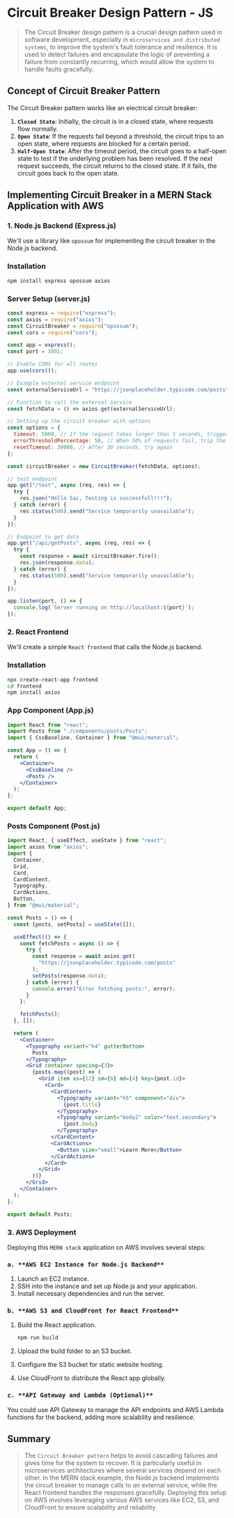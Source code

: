 # Circuit Breaker Design Pattern - JS

> The Circuit Breaker design pattern is a crucial design pattern used in software development, especially in `microservices and distributed systems`, to improve the system's fault tolerance and resilience. It is used to detect failures and encapsulate the logic of preventing a failure from constantly recurring, which would allow the system to handle faults gracefully.

## Concept of Circuit Breaker Pattern

The Circuit Breaker pattern works like an electrical circuit breaker:

1. **`Closed State`**: Initially, the circuit is in a closed state, where requests flow normally.
2. **`Open State`**: If the requests fail beyond a threshold, the circuit trips to an open state, where requests are blocked for a certain period.
3. **`Half-Open State`**: After the timeout period, the circuit goes to a half-open state to test if the underlying problem has been resolved. If the next request succeeds, the circuit returns to the closed state. If it fails, the circuit goes back to the open state.

## Implementing Circuit Breaker in a MERN Stack Application with AWS

### 1. Node.js Backend (Express.js)

We'll use a library like `opossum` for implementing the circuit breaker in the Node.js backend.

### Installation

```bash
npm install express opossum axios
```

### Server Setup (server.js)

```jsx
const express = require("express");
const axios = require("axios");
const CircuitBreaker = require("opossum");
const cors = require("cors");

const app = express();
const port = 3001;

// Enable CORS for all routes
app.use(cors());

// Example external service endpoint
const externalServiceUrl = "https://jsonplaceholder.typicode.com/posts";

// Function to call the external service
const fetchData = () => axios.get(externalServiceUrl);

// Setting up the circuit breaker with options
const options = {
  timeout: 5000, // If the request takes longer than 5 seconds, trigger a failure
  errorThresholdPercentage: 50, // When 50% of requests fail, trip the circuit
  resetTimeout: 30000, // After 30 seconds, try again
};

const circuitBreaker = new CircuitBreaker(fetchData, options);

// test endpoint
app.get("/test", async (req, res) => {
  try {
    res.json("Hello Sai, Testing is successfull!!!");
  } catch (error) {
    res.status(500).send("Service temporarily unavailable");
  }
});

// Endpoint to get data
app.get("/api/getPosts", async (req, res) => {
  try {
    const response = await circuitBreaker.fire();
    res.json(response.data);
  } catch (error) {
    res.status(500).send("Service temporarily unavailable");
  }
});

app.listen(port, () => {
  console.log(`Server running on http://localhost:${port}`);
});
```

### 2. React Frontend

We'll create a simple `React frontend` that calls the Node.js backend.

### Installation

```bash
npx create-react-app frontend
cd frontend
npm install axios
```

### App Component (App.js)

```jsx
import React from "react";
import Posts from "./components/posts/Posts";
import { CssBaseline, Container } from "@mui/material";

const App = () => {
  return (
    <Container>
      <CssBaseline />
      <Posts />
    </Container>
  );
};

export default App;
```

### Posts Component (Post.js)

```jsx
import React, { useEffect, useState } from "react";
import axios from "axios";
import {
  Container,
  Grid,
  Card,
  CardContent,
  Typography,
  CardActions,
  Button,
} from "@mui/material";

const Posts = () => {
  const [posts, setPosts] = useState([]);

  useEffect(() => {
    const fetchPosts = async () => {
      try {
        const response = await axios.get(
          "https://jsonplaceholder.typicode.com/posts"
        );
        setPosts(response.data);
      } catch (error) {
        console.error("Error fetching posts:", error);
      }
    };

    fetchPosts();
  }, []);

  return (
    <Container>
      <Typography variant="h4" gutterBottom>
        Posts
      </Typography>
      <Grid container spacing={3}>
        {posts.map((post) => (
          <Grid item xs={12} sm={6} md={4} key={post.id}>
            <Card>
              <CardContent>
                <Typography variant="h5" component="div">
                  {post.title}
                </Typography>
                <Typography variant="body2" color="text.secondary">
                  {post.body}
                </Typography>
              </CardContent>
              <CardActions>
                <Button size="small">Learn More</Button>
              </CardActions>
            </Card>
          </Grid>
        ))}
      </Grid>
    </Container>
  );
};

export default Posts;
```

### 3. AWS Deployment

Deploying this `MERN stack` application on AWS involves several steps:

### `a. **AWS EC2 Instance for Node.js Backend**`

1. Launch an EC2 instance.
2. SSH into the instance and set up Node.js and your application.
3. Install necessary dependencies and run the server.

### `b. **AWS S3 and CloudFront for React Frontend**`

1. Build the React application.

   ```bash
   npm run build
   ```

2. Upload the build folder to an S3 bucket.
3. Configure the S3 bucket for static website hosting.
4. Use CloudFront to distribute the React app globally.

### `c. **API Gateway and Lambda (Optional)**`

You could use API Gateway to manage the API endpoints and AWS Lambda functions for the backend, adding more scalability and resilience.

## Summary

> The `Circuit Breaker pattern` helps to avoid cascading failures and gives time for the system to recover. It is particularly useful in microservices architectures where several services depend on each other. In the MERN stack example, the Node.js backend implements the circuit breaker to manage calls to an external service, while the React frontend handles the responses gracefully. Deploying this setup on AWS involves leveraging various AWS services like EC2, S3, and CloudFront to ensure scalability and reliability.
